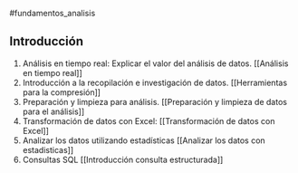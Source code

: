 #fundamentos_analisis
## Introducción

1. Análisis en tiempo real: Explicar el valor del análisis de datos.
   [[Análisis en tiempo real]]
2. Introducción a la recopilación e investigación de datos.
   [[Herramientas para la compresión]]
3. Preparación y limpieza para análisis. 
   [[Preparación y limpieza de datos para el análisis]]
4. Transformación de datos con Excel:
   [[Transformación de datos con Excel]]
5. Analizar los datos utilizando estadísticas
   [[Analizar los datos con estadisticas]]
6.  Consultas SQL
   [[Introducción consulta estructurada]] 




